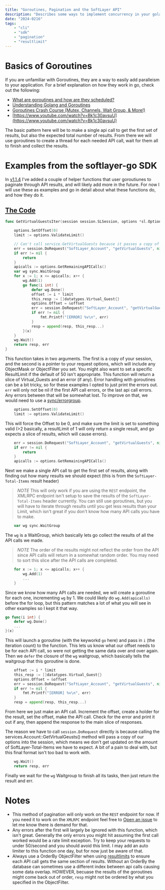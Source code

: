 ```yaml
---
title: "Goroutines, Pagination and the SoftLayer API"
description: "Describes some ways to implement concurrency in your golang applications when interacting with the SoftLayer API. A few examples and explanation of softlayer-go's features."
date: "2024-0216"
tags:
    - "cli"
    - "sdk"
    - "pagination"
    - "resultlimit"
---
```


# Basics of Goroutines
If you are unfamiliar with Goroutines, they are a way to easily add paralleism to your application. For a brief explanation on how they work in go, check out the following:

- [What are goroutines and how are they scheduled?](https://dev.to/gophers/what-are-goroutines-and-how-are-they-scheduled-2nj3)
- [Understanding Golang and Goroutines](https://medium.com/technofunnel/understanding-golang-and-goroutines-72ac3c9a014d)
- [Goroutines Crash Course (Mutex, Channels, Wait Group, & More!)](https://www.youtube.com/watch?v=5Z8skvm4g64)
- [https://www.youtube.com/watch?v=Bk1c30avsuU](https://www.youtube.com/watch?v=Bk1c30avsuU)


The basic pattern here will be to make a single api call to get the first set of results, but also the expected total number of results. From there we will use goroutines to create a thread for each needed API call, wait for them all to finish and collect the results.

# Examples from the softlayer-go SDK

In [v1.1.4](https://github.com/softlayer/softlayer-go/releases/tag/v1.1.3) I've added a couple of helper functions that user goroutiunes to paginate through API results, and will likely add more in the future. For now I will use these as examples and go in detail about what these functions do, and how they do it.

## [The Code](https://github.com/softlayer/softlayer-go/blob/master/helpers/virtual/virtual.go#L167)


```go
func GetVirtualGuestsIter(session session.SLSession, options *sl.Options) (resp []datatypes.Virtual_Guest, err error) {

    options.SetOffset(0)
    limit := options.ValidateLimit()

    // Can't call service.GetVirtualGuests because it passes a copy of options, not the address to options sadly.
    err = session.DoRequest("SoftLayer_Account", "getVirtualGuests", nil, options, &resp)
    if err != nil {
        return
    }
    apicalls := options.GetRemainingAPICalls()
    var wg sync.WaitGroup
    for x := 1; x <= apicalls; x++ {
        wg.Add(1)
        go func(i int) {
            defer wg.Done()
            offset := i * limit
            this_resp := []datatypes.Virtual_Guest{}
            options.Offset = &offset
            err = session.DoRequest("SoftLayer_Account", "getVirtualGuests", nil, options, &this_resp)
            if err != nil {
                fmt.Printf("[ERROR] %v\n", err)
            }
            resp = append(resp, this_resp...)
        }(x)
    }
    wg.Wait()
    return resp, err
}
```

This function takes in two arguments. The first is a copy of your session, and the second is a pointer to your request options, which will include any ObjectMask or ObjectFilter you set. You might also want to set a specific ResultLimit if the default of 50 isn't appropriate. This function will return a slice of Virtual_Guests and an error (if any). Error handling with goroutines can be a bit tricky, so for these examples I opted to just print the errors out. `err` will only not be nil if the first API call errors, or the last api call errors. Any errors between that will be somewhat lost. To improve on that, we would need to use a [sync/errorgroup](https://pkg.go.dev/golang.org/x/sync/errgroup).


```go
    options.SetOffset(0)
    limit := options.ValidateLimit()
```
This will force the Offset to be 0, and make sure the limit is set to something valid (>2 basically, a resultLimit of 1 will only return a single result, and go expects a slice of results, which will cause errors).

```go
    err = session.DoRequest("SoftLayer_Account", "getVirtualGuests", nil, options, &resp)
    if err != nil {
        return
    }
    apicalls := options.GetRemainingAPICalls()
```

Next we make a single API call to get the first set of results, along with finding out how many results we should expect (this is from the `SoftLayer-Total-Items` result header) 

> *NOTE* This will only work if you are using the `REST` endpoint, the XMLRPC endpoint isn't setup to save the results of the `SoftLayer-Total-Items` header currently. You can still use goroutines, but you will have to iterate through results until you get less results than your Limit, which isn't great if you don't know how many API calls you have to make.

```go
    var wg sync.WaitGroup
```

The `wg` is a WaitGroup, which basically lets go collect the results of all the API calls we made. 

> *NOTE* The order of the results might not reflect the order from the API since API calls will return in a somewhat random order. You may need to sort this slice after the API calls are completed.


```go
    for x := 1; x <= apicalls; x++ {
        wg.Add(1)
        ...
    }
```

Since we know how many API calls are needed, we will create a goroutine for each one, incrementing `wg` by 1. We could likely do `wg.Add(apicalls)` before the for loop, but this pattern matches a lot of what you will see in other examples so I kept it that way.


```go
go func(i int) {
    defer wg.Done()
    ...
}(x)
```

This will launch a goroutine (with the keyworkd `go` here) and pass in `i` (the iteration count) to the function. This lets us know what our offset needs to be for each API call, so were not getting the same data over and over again. Then we `defer` the closure of the `wg` waitgroup, which basically tells the waitgroup that this goroutine is done.

```go
    offset := i * limit
    this_resp := []datatypes.Virtual_Guest{}
    options.Offset = &offset
    err = session.DoRequest("SoftLayer_Account", "getVirtualGuests", nil, options, &this_resp)
    if err != nil {
        fmt.Printf("[ERROR] %v\n", err)
    }
    resp = append(resp, this_resp...)
```

From here we just make an API call. Increment the offset, create a holder for the result, set the offset, make the API call. Check for the error and print it out if any, then append the response to the main slice of responses.


The reason we have to call `session.DoRequest` directly is because calling the services.Account::GetVirtualGeusts() method will pass a copy of our options into the session, which means we don't get updated on the amount of SoftLayer-Total-Items we have to expect. A bit of a pain to deal with, but this final format isn't too bad to work with.

```go
    wg.Wait()
    return resp, err
```

Finally we wait for the `wg` Waitgroup to finish all its tasks, then just return the result and err.


# Notes
- This method of pagination will only work on the `REST` endpoint for now. If you need it to work on the `XMLRPC` endpoint feel free to [Open an issue](https://github.com/softlayer/softlayer-go/issues/new) to let me know there is demand for that.
- Any errors after the first will largely be ignored with this function, which isn't great. Generally the only errors you might hit assuming the first call worked would be a rate limit exception. Try to keep your requests to under 50/second and you should avoid this limit. I may add an auto limiter to this function one day, but for now just be aware of that.
- Always use a OrderBy ObjectFilter when using [resultlimits](https://sldn.softlayer.com/article/using-result-limits-softlayer-api/) to ensure each API call gets the same section of results. Without an OrderBy the database can sometimes use a different index between api calls causing some data overlap. HOWEVER, becuase the results of the goroutines might come back out of order, `resp` might not be ordered by what you specified in the ObjectFilter.